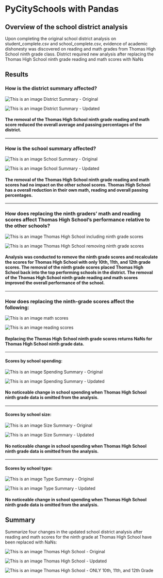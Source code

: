 # PyCitySchools with Pandas

## Overview of the school district analysis

Upon completing the original school district analysis on student_complete.csv and school_complete.csv, evidence of academic dishonesty was discovered on reading and math grades from Thomas High School ninth grade class. District required new analysis after replacing the Thomas High School ninth grade reading and math scores with NaNs

## Results

### How is the district summary affected?

![This is an image](Resources/district_summary_A.PNG)
District Summary - Original

![This is an image](Resources/district_summary_B.PNG)
District Summary - Updated
#### The removal of the Thomas High School ninth grade reading and math score reduced the overall average and passing percentages of the district.

____________________________________________________________

### How is the school summary affected?

![This is an image](Resources/per_school_summary_A.PNG)
School Summary - Original

![This is an image](Resources/per_school_summary_B.PNG)
School Summary - Updated
#### The removal of the Thomas High School ninth grade reading and math scores had no impact on the other school scores. Thomas High School has a overall reduction in their own math, reading and overall passing percentages.

____________________________________________________________

### How does replacing the ninth graders’ math and reading scores affect Thomas High School’s performance relative to the other schools?

![This is an image](Resources/Thomas_High_A.PNG)
Thomas High School including ninth grade scores

![This is an image](Resources/Thomas_High_B.PNG)
Thomas High School removing ninth grade scores

#### Analysis was conducted to remove the ninth grade scores and recalculate the scores for Thomas High School with only 10th, 11th, and 12th grade scores. The removal of the ninth grade scores placed Thomas High School back into the top performing schools in the district. The removal of the Thomas High School ninth grade reading and math scores improved the overall performance of the school.

____________________________________________________________

### How does replacing the ninth-grade scores affect the following:

![This is an image](Resources/replaced_math.PNG)
math scores

![This is an image](Resources/replaced_reading.PNG)
reading scores

#### Replacing the Thomas High School ninth grade scores returns NaNs for Thomas High School ninth grade data.

____________________________________________________________
#### Scores by school spending: 

![This is an image](Resources/spending_summary_A.PNG)
Spending Summary - Original

![This is an image](Resources/spending_summary_B.PNG)
Spending Summary - Updated

#### No noticeable change in school spending when Thomas High School ninth grade data is omitted from the analysis.

____________________________________________________________
#### Scores by school size:

![This is an image](Resources/size_summary_A.PNG)
Size Summary - Original

![This is an image](Resources/size_summary_B.PNG)
Size Summary - Updated

#### No noticeable change in school spending when Thomas High School ninth grade data is omitted from the analysis.

____________________________________________________________
#### Scores by school type:

![This is an image](Resources/type_summary_A.PNG)
Type Summary - Original

![This is an image](Resources/type_summary_B.PNG)
Type Summary - Updated

#### No noticeable change in school spending when Thomas High School ninth grade data is omitted from the analysis.



## Summary

Summarize four changes in the updated school district analysis after reading and math scores for the ninth grade at Thomas High School have been replaced with NaNs:

![This is an image](Resources/Thomas_High_ORIGINAL.PNG)
Thomas High School - Original

![This is an image](Resources/Thomas_High_A.PNG)
Thomas High School - Updated

![This is an image](Resources/Thomas_High_B.PNG)
Thomas High School - ONLY 10th, 11th, and 12th Grade

#### 
